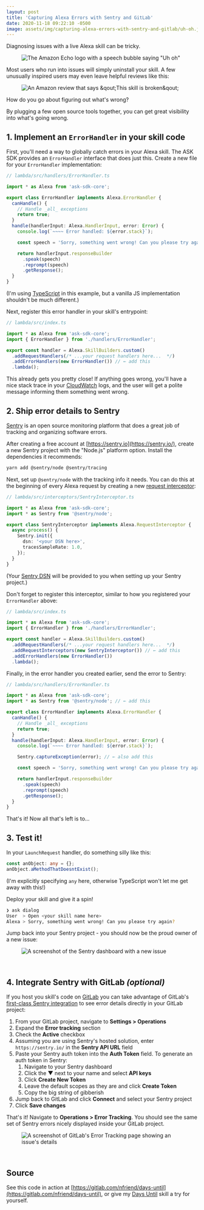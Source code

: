 ```yaml
---
layout: post
title: 'Capturing Alexa Errors with Sentry and GitLab'
date: 2020-11-18 09:22:10 -0500
image: assets/img/capturing-alexa-errors-with-sentry-and-gitlab/uh-oh.jpg?v=2
---
```


Diagnosing issues with a live Alexa skill can be tricky.

<figure>
    <img src="{{ 'assets/img/capturing-alexa-errors-with-sentry-and-gitlab/uh-oh.jpg?v=2' | relative_url }}" alt="The Amazon Echo logo with a speech bubble saying &quot;Uh oh&quot;" />
</figure>

Most users who run into issues will simply uninstall your skill. A few unusually
inspired users may even leave helpful reviews like this:

<figure>
    <img class="bordered" src="{{ 'assets/img/capturing-alexa-errors-with-sentry-and-gitlab/this-skill-is-broken.png' | relative_url }}" alt="An Amazon review that says &qout;This skill is broken&qout;" />
</figure>

How do you go about figuring out what's wrong?

By plugging a few open source tools together, you can get great visibility into
what's going wrong.

## 1. Implement an `ErrorHandler` in your skill code

First, you'll need a way to globally catch errors in your Alexa skill. The ASK
SDK provides an `ErrorHandler` interface that does just this. Create a new file
for your `ErrorHandler` implementation:

```ts
// lambda/src/handlers/ErrorHandler.ts

import * as Alexa from 'ask-sdk-core';

export class ErrorHandler implements Alexa.ErrorHandler {
  canHandle() {
    // Handle _all_ exceptions
    return true;
  }
  handle(handlerInput: Alexa.HandlerInput, error: Error) {
    console.log(`~~~~ Error handled: ${error.stack}`);

    const speech = 'Sorry, something went wrong! Can you please try again?';

    return handlerInput.responseBuilder
      .speak(speech)
      .reprompt(speech)
      .getResponse();
  }
}
```

(I'm using [TypeScript](https://www.typescriptlang.org/) in this example, but a
vanilla JS implementation shouldn't be much different.)

Next, register this error handler in your skill's entrypoint:

```ts
// lambda/src/index.ts

import * as Alexa from 'ask-sdk-core';
import { ErrorHandler } from './handlers/ErrorHandler';

export const handler = Alexa.SkillBuilders.custom()
  .addRequestHandlers(/* ...your request handlers here...  */)
  .addErrorHandlers(new ErrorHandler()) // ← add this
  .lambda();
```

This already gets you pretty close! If anything goes wrong, you'll have a nice
stack trace in your [CloudWatch](https://aws.amazon.com/cloudwatch/) logs, and
the user will get a polite message informing them something went wrong.

## 2. Ship error details to Sentry

[Sentry](https://sentry.io/welcome/) is an open source monitoring platform that
does a great job of tracking and organizing software errors.

After creating a free account at [https://sentry.io](https://sentry.io/), create
a new Sentry project with the "Node.js" platform option. Install the
dependencies it recommends:

```bash
yarn add @sentry/node @sentry/tracing
```

Next, set up `@sentry/node` with the tracking info it needs. You can do this at
the beginning of every Alexa request by creating a new [request
interceptor](https://developer.amazon.com/blogs/alexa/post/0e2015e1-8be3-4513-94cb-da000c2c9db0/what-s-new-with-request-and-response-interceptors-in-the-alexa-skills-kit-sdk-for-node-js):

```ts
// lambda/src/interceptors/SentryInterceptor.ts

import * as Alexa from 'ask-sdk-core';
import * as Sentry from '@sentry/node';

export class SentryInterceptor implements Alexa.RequestInterceptor {
  async process() {
    Sentry.init({
      dsn: '<your DSN here>',
      tracesSampleRate: 1.0,
    });
  }
}
```

(Your [Sentry DSN](https://docs.sentry.io/product/sentry-basics/dsn-explainer/)
will be provided to you when setting up your Sentry project.)

Don't forget to register this interceptor, similar to how you registered your
`ErrorHandler` above:

```ts
// lambda/src/index.ts

import * as Alexa from 'ask-sdk-core';
import { ErrorHandler } from './handlers/ErrorHandler';

export const handler = Alexa.SkillBuilders.custom()
  .addRequestHandlers(/* ...your request handlers here...  */)
  .addRequestInterceptors(new SentryInterceptor()) // ← add this
  .addErrorHandlers(new ErrorHandler())
  .lambda();
```

Finally, in the error handler you created earlier, send the error to Sentry:

```ts
// lambda/src/handlers/ErrorHandler.ts

import * as Alexa from 'ask-sdk-core';
import * as Sentry from '@sentry/node'; // ← add this

export class ErrorHandler implements Alexa.ErrorHandler {
  canHandle() {
    // Handle _all_ exceptions
    return true;
  }
  handle(handlerInput: Alexa.HandlerInput, error: Error) {
    console.log(`~~~~ Error handled: ${error.stack}`);

    Sentry.captureException(error); // ← also add this

    const speech = 'Sorry, something went wrong! Can you please try again?';

    return handlerInput.responseBuilder
      .speak(speech)
      .reprompt(speech)
      .getResponse();
  }
}
```

That's it! Now all that's left is to...

## 3. Test it!

In your `LaunchRequest` handler, do something silly like this:

```ts
const anObject: any = {};
anObject.aMethodThatDoesntExist();
```

(I'm explicitly specifying `any` here, otherwise TypeScript won't let me get
away with this!)

Deploy your skill and give it a spin!

```bash
❯ ask dialog
User  > Open <your skill name here>
Alexa > Sorry, something went wrong! Can you please try again?
```

Jump back into your Sentry project - you should now be the proud owner of a new
issue:

<figure>
    <img class="bordered" src="{{ 'assets/img/capturing-alexa-errors-with-sentry-and-gitlab/sentry-screenshot.png' | relative_url }}" alt="A screenshot of the Sentry dashboard with a new issue" />
</figure><br>

## 4. Integrate Sentry with GitLab _(optional)_

If you host you skill's code on [GitLab](https://about.gitlab.com/) you can take
advantage of GitLab's [first-class Sentry
integration](https://docs.gitlab.com/ee/operations/error_tracking.html) to see
error details directly in your GitLab project:

1. From your GitLab project, navigate to **Settings > Operations**
1. Expand the **Error tracking** section
1. Check the **Active** checkbox
1. Assuming you are using Sentry's hosted solution, enter `https://sentry.io/`
   in the **Sentry API URL** field
1. Paste your Sentry auth token into the **Auth Token** field. To generate an
   auth token in Sentry:
   1. Navigate to your Sentry dashboard
   1. Click the ▼ next to your name and select **API keys**
   1. Click **Create New Token**
   1. Leave the default scopes as they are and click **Create Token**
   1. Copy the big string of gibberish
1. Jump back to GitLab and click **Connect** and select your Sentry project
1. Click **Save changes**

That's it! Navigate to **Operations > Error Tracking**. You should see the same
set of Sentry errors nicely displayed inside your GitLab project.

<figure>
    <img class="bordered" src="{{ 'assets/img/capturing-alexa-errors-with-sentry-and-gitlab/gitlab-error-tracking-screenshot.png?v=2' | relative_url }}" alt="A screenshot of GitLab's Error Tracking page showing an issue's details" />
</figure><br>

## Source

See this code in action at
[https://gitlab.com/nfriend/days-until](https://gitlab.com/nfriend/days-until),
or give my [Days Until](https://www.amazon.com/dp/B0759KJ8D2) skill a try for
yourself.
